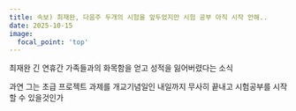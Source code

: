 ```yaml
---
title: 속보) 최재완, 다음주 두개의 시험을 앞두었지만 시험 공부 아직 시작 안해..
date: 2025-10-15
image:
  focal_point: 'top'
---
```


최재완 긴 연휴간 가족들과의 화목함을 얻고 성적을 잃어버렸다는 소식
<!--more-->

과연 그는 초급 프로젝트 과제를 개교기념일인 내일까지 무사히 끝내고 시험공부를 시작할 수 있을것인가

